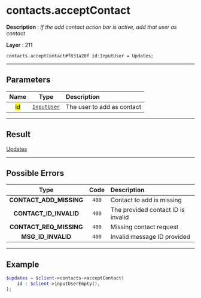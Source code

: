 # contacts.acceptContact

**Description** : *If the add contact action bar is active, add that user as contact*

**Layer** : 211

```tl
contacts.acceptContact#f831a20f id:InputUser = Updates;
```

---

## Parameters

| Name | Type | Description |
| :---: | :---: | :--- |
| <mark>id</mark> | [`InputUser`](type/InputUser) | The user to add as contact |

---

## Result

[Updates](type/Updates)

---

## Possible Errors

| Type | Code | Description |
| :---: | :---: | :--- |
| **CONTACT_ADD_MISSING** | `400` | Contact to add is missing |
| **CONTACT_ID_INVALID** | `400` | The provided contact ID is invalid |
| **CONTACT_REQ_MISSING** | `400` | Missing contact request |
| **MSG_ID_INVALID** | `400` | Invalid message ID provided |

---

## Example

```php
$updates = $client->contacts->acceptContact(
	id : $client->inputUserEmpty(),
);
```